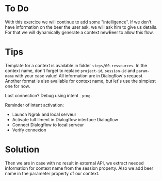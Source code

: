 # To Do
With this exercice we will continue to add some "intelligence". 
If we don't have information on the beer the user ask, we will ask him to give us details.
For that we will dynamically generate a context newBeer to allow this flow. 

# Tips
 
Template for a context is available in folder `steps/00-ressources`.
In the context name, don't forget to replace `project-id`, `session-id` and `param-name` with your case value! All information are in Dialogflow's request.
Another format is also available for context name, but let's use the simplest one for now.

Lost connection? Debug using intent `_ping`.

Reminder of intent activation:
- Launch Ngrok and local serveur
- Activate fulfillment in Dialogflow interface Dialogflow
- Connect Dialogflow to local serveur
- Verify connexion

# Solution
Then we are in case with no result in external API, we extract needed information for context name from the session property.
Also we add beer name in the parameter property of our context.
